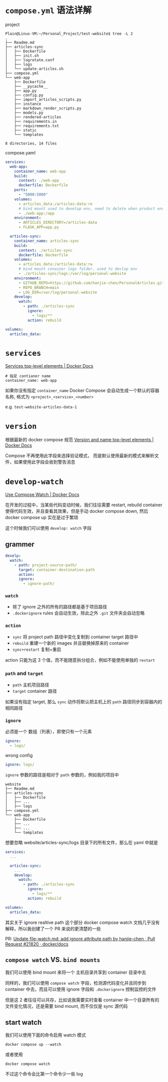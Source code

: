 # `compose.yml` 语法详解

project

```shell
Plain@Linux-VM:~/Personal_Project/test-website$ tree -L 2
.
├── Readme.md
├── articles-sync
│   ├── Dockerfile
│   ├── init.sh
│   ├── logrotate.conf
│   ├── logs
│   └── update-articles.sh
├── compose.yml
└── web-app
    ├── Dockerfile
    ├── __pycache__
    ├── app.py
    ├── config.py
    ├── import_articles_scripts.py
    ├── instance
    ├── markdown_render_scripts.py
    ├── models.py
    ├── rendered-articles
    ├── requirements.in
    ├── requirements.txt
    ├── static
    └── templates

8 directories, 14 files
```

compose.yaml

```yaml
services:
  web-app:
    container_name: web-app
    build:
      context: ./web-app
      dockerfile: Dockerfile
    ports:
      - "5000:5000"
    volumes:
      - articles_data:/articles-data:ro
      # bind mount used to develop env, need to delete when product env
      - ./web-app:/app
    environment:
      - ARTICLES_DIRECTORY=/articles-data
      - FLASK_APP=app.py

  articles-sync:
    container_name: articles-sync
    build:
      context: ./articles-sync
      dockerfile: Dockerfile
    volumes:
      - articles_data:/articles-data:rw
      # bind mount conainer logs folder, used to devlop env
      - ./articles-sync/logs:/var/log/personal-website
    environment:
      - GITHUB_REPO=https://github.com/hanjie-chen/PersonalArticles.git
      - REPO_BRANCH=main
      - LOG_DIR=/var/log/personal-website
    develop:
      watch:
        - path: ./articles-sync
          ignore:
            - logs/**
          action: rebuild

volumes:
  articles_data:
```

# `services`

[Services top-level elements | Docker Docs](https://docs.docker.com/reference/compose-file/services/)

```
# 指定 contianer name
container_name: web-app
```

如果你没有指定 `container_name` Docker Compose 会自动生成一个默认的容器名称, 格式为 `<project>_<service>_<number>`

e.g. `test-website-articles-data-1 `

# `version`

根据最新的 docker compose 规范 [Version and name top-level elements | Docker Docs](https://docs.docker.com/reference/compose-file/version-and-name/)

Compose 不再使用此字段来选择验证模式， 而是默认使用最新的模式来解析文件，如果使用此字段会收到警告消息

# `develop-watch`

[Use Compose Watch | Docker Docs](https://docs.docker.com/compose/how-tos/file-watch/)

在开发的过程中，当某些代码变动时候，我们往往需要 restart, rebuild container 使得代码生效，并且查看其效果，但是手动 docker compose down, 然后 docker compose up 实在是过于繁琐

这个时候我们可以使用 `develop: watch` 字段

## grammer

```yaml
develp:
  watch:
    - path: project-source-path/
      target: container-destination-path
      action: 
      ignore:
        - ignore-path/
```

### `watch`

- 除了 ignore 之外的所有的路径都是基于项目路径
- `.dockerignore` rules 会自动生效，除此之外 `.git` 文件夹会自动忽略

### `action`

- `sync` 将 project path 路径中变化复制到 container target 路径中
- `rebuild` 重建一个新的 images 并且替换掉原来的 container
- `sync+restart` 复制+重启

action 只能为这 3 个值，而不能随意拆分组合，例如不能使用单独的 `restart` 

### `path` and  `target`

- `path` 主机项目路径
- `target` container 路径

如果没有指定 target, 那么 `sync` 动作将默认把主机上的 `path` 路径同步到容器内的相同路径

### `ignore`

必须是一个 数组（列表），即使只有一个元素

```yaml
ignore:
  - logs/
```

wrong config

```yaml
ignore: logs/
```

`ignore` 参数的路径是相对于 `path` 参数的，例如我的项目中

```shell
website
├── Readme.md
├── articles-sync
│   ├── Dockerfile
│   ├── ...
│   ├── logs
├── compose.yml
└── web-app
    ├── Dockerfile
    ├── ...
    ├── ...
    └── templates
```

想要忽略 website/articles-sync/logs 目录下的所有文件，那么在 yaml 中就是

```yaml
services:
  ...

  articles-sync:
    ...
    develop:
      watch:
        - path: ./articles-sync
          ignore:
            - logs/**
          action: rebuild

volumes:
  articles_data:
```

其实关于 ignore realtive path 这个部分 docker compose watch 文档几乎没有解释，所以我创建了一个 PR 来说的更清楚的一些

PR: [Update file-watch.md: add ignore attribute path by hanjie-chen · Pull Request #21820 · docker/docs](https://github.com/docker/docs/pull/21820)

## `compose watch` VS. `bind mounts`

我们可以使用 bind mount 来将一个 主机目录共享到 container 目录中去

同样的，我们可以使用 `compose watch` 字段，检测源代码变化并且同步到 container 中去，而且可以使用 ignore 字段和 `.dockerignore` 控制监控的文件

但是这 2 者往往可以共存，比如说我需要实时查看 container 中一个目录所有的文件变化情况，还是需要 bind mount, 而不仅仅是 sync 源代码

## start watch

我们可以使用下面的命令启用 watch 模式

```shell
docker compose up --watch
```

或者使用

```shell
docker compose watch
```

不过这个命令会比第一个命令少一些 log
